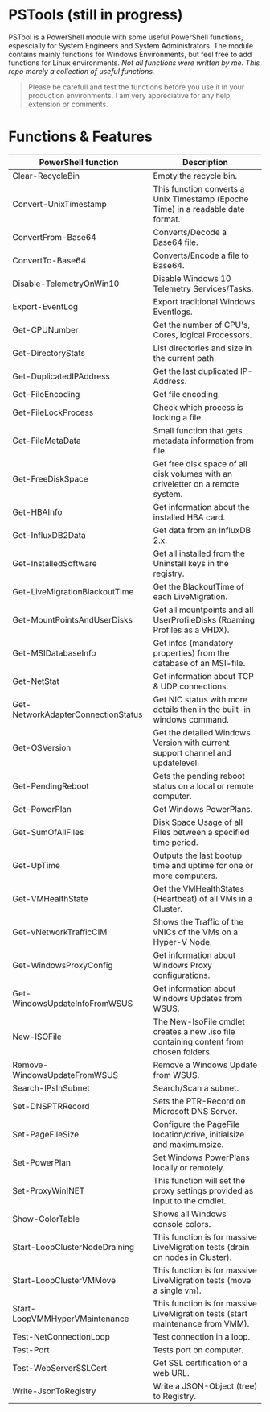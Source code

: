 # PSTools (still in progress)
PSTool is a PowerShell module with some useful PowerShell functions, espescially for System Engineers and System Administrators. 
The module contains mainly functions for Windows Environments, but feel free to add functions for Linux environments.
_Not all functions were written by me. This repo merely a collection of useful functions._

> Please be carefull and test the functions before you use it in your production environments.
> I am very appreciative for any help, extension or comments.

# Functions & Features
| PowerShell function                 | Description                |
| ----------------------------------- |----------------------------|
| Clear-RecycleBin                    | Empty the recycle bin.     |
| Convert-UnixTimestamp               | This function converts a Unix Timestamp (Epoche Time) in a readable date format. |
| ConvertFrom-Base64                  | Converts/Decode a Base64 file. |
| ConvertTo-Base64                    | Converts/Encode a file to Base64. |
| Disable-TelemetryOnWin10            | Disable Windows 10 Telemetry Services/Tasks. |
| Export-EventLog                     | Export traditional Windows Eventlogs. |
| Get-CPUNumber                       | Get the number of CPU's, Cores, logical Processors. |
| Get-DirectoryStats                  | List directories and size in the current path. |
| Get-DuplicatedIPAddress             | Get the last duplicated IP-Address. |
| Get-FileEncoding                    | Get file encoding. |
| Get-FileLockProcess                 | Check which process is locking a file. |
| Get-FileMetaData                    | Small function that gets metadata information from file. |
| Get-FreeDiskSpace                   | Get free disk space of all disk volumes with an driveletter on a remote system. |
| Get-HBAInfo                         | Get information about the installed HBA card. |
| Get-InfluxDB2Data                   | Get data from an InfluxDB 2.x. |
| Get-InstalledSoftware               | Get all installed from the Uninstall keys in the registry. |
| Get-LiveMigrationBlackoutTime       | Get the BlackoutTime of each LiveMigration. |
| Get-MountPointsAndUserDisks         | Get all mountpoints and all UserProfileDisks (Roaming Profiles as a VHDX). |
| Get-MSIDatabaseInfo                 | Get infos (mandatory properties) from the database of an MSI-file. |
| Get-NetStat                         | Get information about TCP & UDP connections. |
| Get-NetworkAdapterConnectionStatus  | Get NIC status with more details then in the built-in windows command. |
| Get-OSVersion                       | Get the detailed Windows Version with current support channel and updatelevel. |
| Get-PendingReboot                   | Gets the pending reboot status on a local or remote computer. |
| Get-PowerPlan                       | Get Windows PowerPlans. |
| Get-SumOfAllFiles                   | Disk Space Usage of all Files between a specified time period. |
| Get-UpTime                          | Outputs the last bootup time and uptime for one or more computers. |
| Get-VMHealthState                   | Get the VMHealthStates (Heartbeat) of all VMs in a Cluster. |
| Get-vNetworkTrafficCIM              | Shows the Traffic of the vNICs of the VMs on a Hyper-V Node. |
| Get-WindowsProxyConfig              | Get information about Windows Proxy configurations. |
| Get-WindowsUpdateInfoFromWSUS       | Get information about Windows Updates from WSUS. |
| New-ISOFile                         | The New-IsoFile cmdlet creates a new .iso file containing content from chosen folders. |
| Remove-WindowsUpdateFromWSUS        | Remove a Windows Update from WSUS. |
| Search-IPsInSubnet                  | Search/Scan a subnet. |
| Set-DNSPTRRecord                    | Sets the PTR-Record on Microsoft DNS Server. |
| Set-PageFileSize                    | Configure the PageFile location/drive, initialsize and maximumsize. |
| Set-PowerPlan                       | Set Windows PowerPlans locally or remotely. |
| Set-ProxyWinINET                    | This function will set the proxy settings provided as input to the cmdlet. |
| Show-ColorTable                     | Shows all Windows console colors. |
| Start-LoopClusterNodeDraining       | This function is for massive LiveMigration tests (drain on nodes in Cluster). |
| Start-LoopClusterVMMove             | This function is for massive LiveMigration tests (move a single vm). |
| Start-LoopVMMHyperVMaintenance      | This function is for massive LiveMigration tests (start maintenance from VMM). |
| Test-NetConnectionLoop              | Test connection in a loop. |
| Test-Port                           | Tests port on computer. |
| Test-WebServerSSLCert               | Get SSL certification of a web URL. |
| Write-JsonToRegistry                | Write a JSON-Object (tree) to Registry. |   

